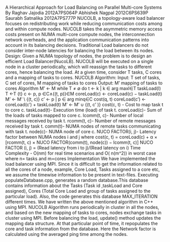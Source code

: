 A Hierarchical Approach for Load Balancing on Parallel Multi-core Systems
By
Raghav Jajodia 2012A7PS064P
Abhishek Nagpal 2012C6PS639P
Saurabh Satnalika 2012A7PS777P
NUCOLB, a topology-aware load balancer focuses on redistributing work while reducing communication costs among and within compute nodes. NUCOLB takes the asymmetric memory access costs present on NUMA multi-core compute nodes, the interconnection network overheads, and the application communication patterns into account in its balancing decisions. Traditional Load balancers do not consider inter-node latencies for balancing the load between its nodes.
Design:
Given a NUMA topology of nodes, the problem is to design an efficient Load Balancer(NucoLB).
NUCOLB will be executed on a single node in a cluster periodically, which will reassign the tasks to different cores, hence balancing the load.
At a given time, consider T tasks, C cores and a mapping of tasks to cores.
NUCOLB Algorithm:
Input: T set of tasks, C set of cores, M mapping of tasks to cores
Output: M’ mapping of tasks to cores
Algorithm
M’ ← M
while T ≠ ∅ do
t ← k | k ∈ arg maxl∈T taskLoad(l)
T ←T \{t}
c ← p, p ∈C∧{(t, p)}∈M
coreLoad(c) ← coreLoad(c) − taskLoad(t)
M’ ← M’ \ {(t, c)}
c’ ← p | p ∈ arg minq∈C cost(q, t)
coreLoad(c’) ← coreLoad(c’) + taskLoad(t)
M’ ← M’ ∪ {(t, c’ )}
cost(c, t) - Cost to map task t to core c.
taskLoad(t)- Execution time (load) of task t.
coreLoad(c)- Sum of the loads of tasks mapped to core c.
lcomm(t, c)- Number of local messages received by task t.
rcomm(t, c)- Number of remote messages received by task t.
comm(t)- NUMA nodes of remote tasks communicating with task t.
node(c)- NUMA node of core c.
NUCO FACTOR(i, j)- Latency factor between NUMA nodes i and j
where
cost(c, t) = coreLoad(c) + α × [rcomm(t, c) × NUCO FACTOR(comm(t), node(c)) − lcomm(t, c)]
NUCO FACTOR (i, j) = (Read latency from i to j)/(Read latency on i)
Time Complexity - O(nm) for real time scenarios and O( n(m^2)) in worst case
where n= tasks and m=cores
Implementation
We have implemented the load balancer using MPI.
Since it is difficult to get the information related to all the cores of a node, example, Core Load, Tasks assigned to a core etc, we assume the timewise information to be present in text-files.
Executing populateDatabase.cpp, generates a random database.This database contains information about the Tasks (Task id ,taskLoad and Core assigned), Cores (Total Core Load and group of tasks assigned to the particular load). Also, the code generates this database MAX_ITERATION different times.
We have written the above mentioned algorithm in C++ using MPI. NUCOLB Algorithm runs periodically in cluster in all the nodes, and based on the new mapping of tasks to cores, nodes exchange tasks in cluster using MPI.
Before balancing the load, update() method updates the mapping data structure. At that particular point of time, it repopulates the core and task information from the database.
Here the Network factor is calculated using the averaged ping time among the nodes.